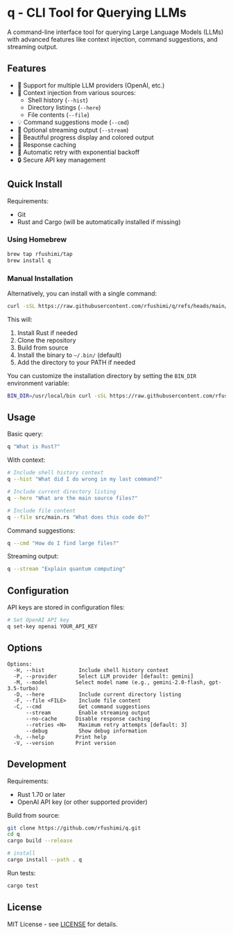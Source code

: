 # q - CLI Tool for Querying LLMs

A command-line interface tool for querying Large Language Models (LLMs) with advanced features like context injection, command suggestions, and streaming output.

## Features

- 🤖 Support for multiple LLM providers (OpenAI, etc.)
- 📝 Context injection from various sources:
  - Shell history (`--hist`)
  - Directory listings (`--here`)
  - File contents (`--file`)
- 💡 Command suggestions mode (`--cmd`)
- 🔄 Optional streaming output (`--stream`)
- 🎨 Beautiful progress display and colored output
- 💾 Response caching
- 🔁 Automatic retry with exponential backoff
- 🔒 Secure API key management

## Quick Install
Requirements:
- Git
- Rust and Cargo (will be automatically installed if missing)

### Using Homebrew

```bash
brew tap rfushimi/tap
brew install q
```

### Manual Installation

Alternatively, you can install with a single command:

```bash
curl -sSL https://raw.githubusercontent.com/rfushimi/q/refs/heads/main/install.sh | bash
```

This will:
1. Install Rust if needed
2. Clone the repository
3. Build from source
4. Install the binary to `~/.bin/` (default)
5. Add the directory to your PATH if needed

You can customize the installation directory by setting the `BIN_DIR` environment variable:

```bash
BIN_DIR=/usr/local/bin curl -sSL https://raw.githubusercontent.com/rfushimi/q/refs/heads/main/install.sh | bash
```

## Usage

Basic query:
```bash
q "What is Rust?"
```

With context:
```bash
# Include shell history context
q --hist "What did I do wrong in my last command?"

# Include current directory listing
q --here "What are the main source files?"

# Include file content
q --file src/main.rs "What does this code do?"
```

Command suggestions:
```bash
q --cmd "How do I find large files?"
```

Streaming output:
```bash
q --stream "Explain quantum computing"
```

## Configuration

API keys are stored in configuration files:
```bash
# Set OpenAI API key
q set-key openai YOUR_API_KEY
```

## Options

```
Options:
  -H, --hist           Include shell history context
  -P, --provider       Select LLM provider [default: gemini]
  -M, --model         Select model name (e.g., gemini-2.0-flash, gpt-3.5-turbo)
  -D, --here           Include current directory listing
  -F, --file <FILE>    Include file content
  -C, --cmd            Get command suggestions
      --stream         Enable streaming output
      --no-cache      Disable response caching
      --retries <N>    Maximum retry attempts [default: 3]
      --debug          Show debug information
  -h, --help          Print help
  -V, --version       Print version
```

## Development

Requirements:
- Rust 1.70 or later
- OpenAI API key (or other supported provider)

Build from source:
```bash
git clone https://github.com/rfushimi/q.git
cd q
cargo build --release

# install
cargo install --path . q
```

Run tests:
```bash
cargo test
```

## License

MIT License - see [LICENSE](LICENSE) for details.
